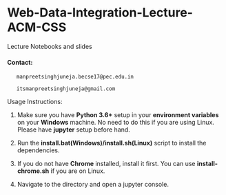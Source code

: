 # Web-Data-Integration-Lecture-ACM-CSS
Lecture Notebooks and slides

#### Contact: 
       manpreetsinghjuneja.becse17@pec.edu.in

       itsmanpreetsinghjuneja@gmail.com

Usage Instructions:

1. Make sure you have **Python 3.6+** setup in your **environment variables** on your **Windows** machine. 
   No need to do this if you are using Linux. Please have **jupyter** setup before hand.
   
2. Run the **install.bat(Windows)/install.sh(Linux)** script to install the dependencies.
3. If you do not have **Chrome** installed, install it first. You can use **install-chrome.sh** if you are on Linux.
4. Navigate to the directory and open a jupyter console.
